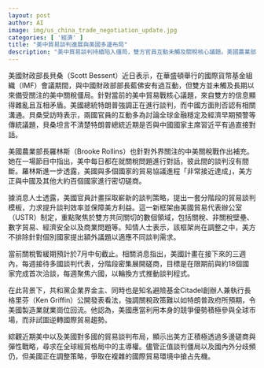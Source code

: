 ```yaml
---
layout: post
author: AI
image: img/us_china_trade_negotiation_update.jpg
categories: [ '經濟' ]
title: "美中貿易談判進展與美國多邊布局"
description: "美中貿易談判持續陷入僵局，雙方官員互動未觸及關稅核心議題。美國農業部長與財政部長坦言對談判細節不明，官方訊息交錯矛盾。美方正採行階段性新談判策略，計畫在關稅暫緩期截止前密集展開與多國協商。金融業與政商界對現行關稅政策成效表達質疑，建議美國聚焦競爭優勢參與全球市場。整體而言，美國正藉由彈性多邊磋商，積極爭取全球經貿主導權，應對國內外複雜分歧局勢。"
---
```

美國財政部長貝桑（Scott Bessent）近日表示，在華盛頓舉行的國際貨幣基金組織（IMF）會議期間，與中國財政部部長藍佛安有過互動，但雙方並未觸及長期以來備受關注的美中關稅僵局。針對當前的美中貿易戰核心議題，來自雙方的信息顯得雜亂且互相矛盾。美國總統特朗普強調正在進行談判，而中國方面則否認有相關溝通。貝桑受訪時表示，兩國官員的互動多為討論全球金融穩定及經濟早期預警等傳統議題，貝桑坦言不清楚特朗普總統近期是否與中國國家主席習近平有過直接對話。

美國農業部長羅林斯（Brooke Rollins）也針對外界關注的中美關稅戰作出補充。她在一場節目中指出，美中每日都在就關稅問題進行對話，彼此間的談判沒有間斷。羅林斯進一步透露，美國與多個國家的貿易協議進程「非常接近達成」，美方正與中國及其他大約百個國家進行密切磋商。

據消息人士透露，美國官員計畫採取嶄新的談判策略，提出一套分階段的貿易談判模板，力求提升談判效率並保障美方利益。這一新框架由美國貿易代表辦公室（USTR）制定，重點聚焦於雙方共同關切的數個領域，包括關稅、非關稅壁壘、數字貿易、經濟安全以及商業問題等。知情人士表示，該框架尚在調整之中，美方不排除針對個別國家提出額外議題以適應不同談判需求。

當前關稅暫緩期預計於7月中旬截止。相關消息指出，美國計畫在接下來的三週內，每週接待多國談判代表，分階段密集展開磋商，目標是在限期前與約18個國家完成首次洽談，每週聚焦六國，以輪換方式推動談判程式。

在此背景下，共和黨企業界金主、同時也是知名避險基金Citadel創辦人兼執行長格里芬（Ken Griffin）公開發表看法，強調關稅政策難以如特朗普政府所預期，令美國製造業就業崗位回流。他認為，美國應當利用本身的競爭優勢積極參與全球市場，而非試圖逆轉國際貿易趨勢。

綜觀近期美中以及美國對多國的貿易談判布局，顯示出美方正積極透過多邊磋商與彈性戰略，尋求在全球經貿格局中的主導權。儘管正值談判僵局以及國內外分歧頻仍，但美國正在調整策略，爭取在複雜的國際貿易環境中搶占先機。